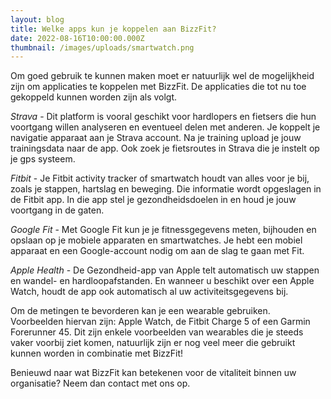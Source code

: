 ```yaml
---
layout: blog
title: Welke apps kun je koppelen aan BizzFit?
date: 2022-08-16T10:00:00.000Z
thumbnail: /images/uploads/smartwatch.png
---
```

Om goed gebruik te kunnen maken moet er natuurlijk wel de mogelijkheid zijn om applicaties te koppelen met BizzFit. De applicaties die tot nu toe gekoppeld kunnen worden zijn als volgt.

*Strava* - Dit platform is vooral geschikt voor hardlopers en fietsers die hun voortgang willen analyseren en eventueel delen met anderen. Je koppelt je navigatie apparaat aan je Strava account. Na je training upload je jouw trainingsdata naar de app. Ook zoek je fietsroutes in Strava die je instelt op je gps systeem.

*Fitbit* - Je Fitbit activity tracker of smartwatch houdt van alles voor je bij, zoals je stappen, hartslag en beweging. Die informatie wordt opgeslagen in de Fitbit app. In die app stel je gezondheidsdoelen in en houd je jouw voortgang in de gaten.

*Google Fit* - Met Google Fit kun je je fitnessgegevens meten, bijhouden en opslaan op je mobiele apparaten en smartwatches. Je hebt een mobiel apparaat en een Google-account nodig om aan de slag te gaan met Fit.

*Apple Health* - De Gezondheid-app van Apple telt automatisch uw stappen en wandel- en hardloopafstanden. En wanneer u beschikt over een Apple Watch, houdt de app ook automatisch al uw activiteitsgegevens bij.

Om de metingen te bevorderen kan je een wearable gebruiken. Voorbeelden hiervan zijn: Apple Watch, de Fitbit Charge 5 of een Garmin Forerunner 45. Dit zijn enkele voorbeelden van wearables die je steeds vaker voorbij ziet komen, natuurlijk zijn er nog veel meer die gebruikt kunnen worden in combinatie met BizzFit!

Benieuwd naar wat BizzFit kan betekenen voor de vitaliteit binnen uw organisatie? Neem dan contact met ons op.